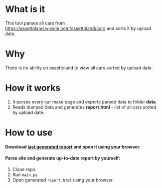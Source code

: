 # What is it

This tool parses all cars from https://assettoland.wixsite.com/assettoland/cars and sorts it by upload date.

# Why

There is no ability on assettoland to view all cars sorted by upload date.

# How it works

1) It parses every car make page and exports parsed data to folder **data**.
2) Reads dumped data and generates **report.html** - list of all cars sorted by upload date.

# How to use

#### Download [last generated report](/report.html) and open it using your browser.

#### Parse site and generate up-to-date report by yourself:

1) Clone repo
1) Run `main.py`
2) Open generated `report.html` using your browser
